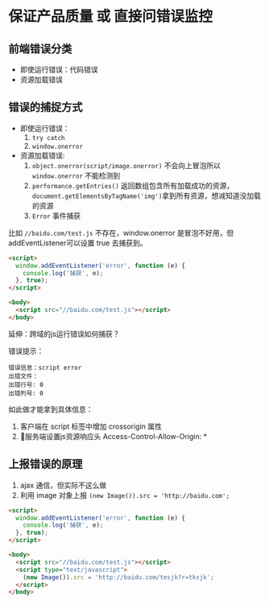 # 保证产品质量 或 直接问错误监控

## 前端错误分类

* 即使运行错误：代码错误
* 资源加载错误

## 错误的捕捉方式

* 即使运行错误：
  1. `try catch`
  1. `window.onerror`
* 资源加载错误:
  1. `object.onerror(script/image.onerror)` 不会向上冒泡所以 `window.onerror` 不能检测到
  1. `performance.getEntries()` 返回数组包含所有加载成功的资源，`document.getElementsByTagName('img')`拿到所有资源，想减知道没加载的资源
  1. `Error` 事件捕获

比如 `//baidu.com/test.js` 不存在，window.onerror 是冒泡不好用，但addEventListener可以设置 true 去捕获到。

```html
<script>
  window.addEventListener('error', function (e) {
    console.log('捕获', e);
  }, true);
</script>

<body>
  <script src="//baidu.com/test.js"></script>
</body>
```

延伸：跨域的js运行错误如何捕获？

错误提示：

```
错误信息：script error
出错文件：
出错行号: 0
出错列号: 0
```

如此做才能拿到具体信息：

1. 客户端在 script 标签中增加 crossorigin 属性
1. 服务端设置js资源响应头 Access-Control-Allow-Origin: *

## 上报错误的原理

1. ajax 通信，但实际不这么做
1. 利用 image 对象上报 `(new Image()).src = 'http://baidu.com';`

```html
<script>
  window.addEventListener('error', function (e) {
    console.log('捕获', e);
  }, true);
</script>

<body>
  <script src="//baidu.com/test.js"></script>
  <script type="text/javascript">
    (new Image()).src = 'http://baidu.com/tesjk?r=tksjk';
  </script>
</body>
```